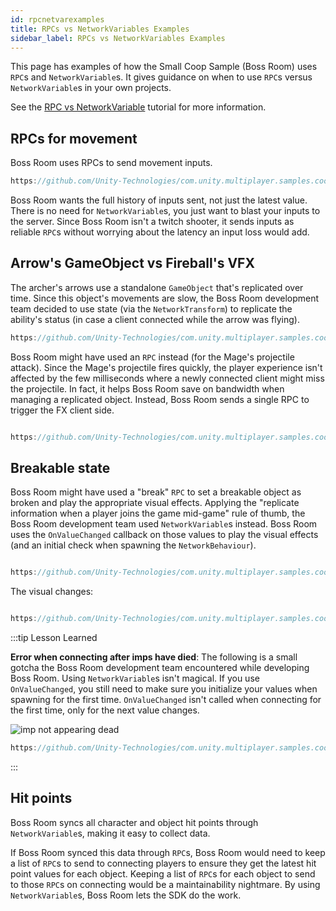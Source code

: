 ```yaml
---
id: rpcnetvarexamples
title: RPCs vs NetworkVariables Examples
sidebar_label: RPCs vs NetworkVariables Examples
---
```

This page has examples of how the Small Coop Sample (Boss Room) uses `RPC`s and `NetworkVariable`s. It gives guidance on when to use `RPC`s versus `NetworkVariable`s in your own projects.

See the [RPC vs NetworkVariable](rpcvnetvar.md) tutorial for more information.

## RPCs for movement

Boss Room uses RPCs to send movement inputs.

```csharp reference
https://github.com/Unity-Technologies/com.unity.multiplayer.samples.coop/blob/v2.1.0/Assets/Scripts/Gameplay/UserInput/ClientInputSender.cs
```

Boss Room wants the full history of inputs sent, not just the latest value. There is no need for `NetworkVariable`s, you just want to blast your inputs to the server. Since Boss Room isn't a twitch shooter, it sends inputs as reliable `RPC`s without worrying about the latency an input loss would add.

## Arrow's GameObject vs Fireball's VFX

The archer's arrows use a standalone `GameObject` that's replicated over time. Since this object's movements are slow, the Boss Room development team decided to use state (via the `NetworkTransform`) to replicate the ability's status (in case a client connected while the arrow was flying).

```csharp reference
https://github.com/Unity-Technologies/com.unity.multiplayer.samples.coop/blob/v2.1.0/Assets/Scripts/Gameplay/GameplayObjects/Projectiles/PhysicsProjectile.cs
```

Boss Room might have used an `RPC` instead (for the Mage's projectile attack). Since the Mage's projectile fires quickly, the player experience isn't affected by the few milliseconds where a newly connected client might miss the projectile. In fact, it helps Boss Room save on bandwidth when managing a replicated object. Instead, Boss Room sends a single RPC to trigger the FX client side.

```csharp reference

https://github.com/Unity-Technologies/com.unity.multiplayer.samples.coop/blob/v2.1.0/Assets/Scripts/Gameplay/GameplayObjects/Projectiles/FXProjectile.cs

```

## Breakable state

Boss Room might have used a "break" `RPC` to set a breakable object as broken and play the appropriate visual effects. Applying the "replicate information when a player joins the game mid-game" rule of thumb, the Boss Room development team used `NetworkVariable`s instead. Boss Room uses the `OnValueChanged` callback on those values to play the visual effects (and an initial check when spawning the `NetworkBehaviour`).

```csharp reference

https://github.com/Unity-Technologies/com.unity.multiplayer.samples.coop/blob/v2.1.0/Assets/Scripts/Gameplay/GameplayObjects/Breakable.cs#L59-L78

```

The visual changes:

```csharp reference

https://github.com/Unity-Technologies/com.unity.multiplayer.samples.coop/blob/v2.1.0/Assets/Scripts/Gameplay/GameplayObjects/Breakable.cs#L146-L156

```

:::tip Lesson Learned

**Error when connecting after imps have died**: The following is a small gotcha the Boss Room development team encountered while developing Boss Room. Using `NetworkVariable`s isn't magical. If you use `OnValueChanged`, you still need to make sure you initialize your values when spawning for the first time. `OnValueChanged` isn't called when connecting for the first time, only for the next value changes.

![imp not appearing dead](/img/01_imp_not_appearing_dead.png)


```csharp reference
https://github.com/Unity-Technologies/com.unity.multiplayer.samples.coop/blob/v2.1.0/Assets/Scripts/Gameplay/GameplayObjects/Character/ServerAnimationHandler.cs#L23-L30
```


:::

## Hit points

Boss Room syncs all character and object hit points through `NetworkVariable`s, making it easy to collect data.

If Boss Room synced this data through `RPC`s, Boss Room would need to keep a list of `RPC`s to send to connecting players to ensure they get the latest hit point values for each object. Keeping a list of `RPC`s for each object to send to those `RPC`s on connecting would be a maintainability nightmare. By using `NetworkVariable`s, Boss Room lets the SDK do the work.
